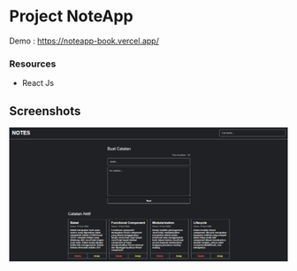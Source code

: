 # Project NoteApp

Demo : https://noteapp-book.vercel.app/

### Resources
-  React Js

## Screenshots

![NotesApp Page](./NotesApp.png "NotesApp Page")
